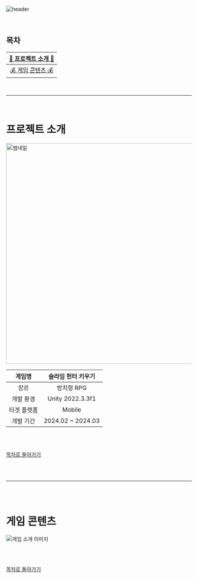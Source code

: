 ![header](https://capsule-render.vercel.app/api?type=cylinder&color=F7D060&height=180&section=header&text=SLIME%20HUNTER%20IDLE&fontSize=70&fontColor=FFF&animation=fadeIn)

<br>


## 목차

| [🍄 프로젝트 소개 🍄](#프로젝트-소개) |
| :---: |
| [💰 게임 콘텐츠 💰](#게임-콘텐츠) |

<br>

* * *

<br>

# 프로젝트 소개
<img width="598" alt="썸네일" src="https://github.com/j-miiin/SlimeHunterIdle/assets/62470991/749fef8e-1338-4a08-8c68-521719708905">

| 게임명 | 슬라임 헌터 키우기 |
| :---: | :---: |
| 장르 | 방치형 RPG |
| 개발 환경 | Unity 2022.3.3f1 |
| 타겟 플랫폼 | Mobile |
| 개발 기간 | 2024.02 ~ 2024.03 |

<br><br>

[목차로 돌아가기](#목차)

<br><br>

* * *

<br><br>

# 게임 콘텐츠
![게임 소개 이미지](https://github.com/j-miiin/SlimeHunterIdle/assets/62470991/835876a6-2d62-4f17-863e-20fc4e8498ec)

<br><br>

[목차로 돌아가기](#목차)

<br><br>
